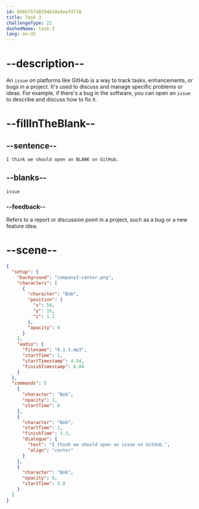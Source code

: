 ```yaml
---
id: 656b757d8294618a5eefd710
title: Task 3
challengeType: 22
dashedName: task-3
lang: en-US
---
```


<!-- (Audio) Bob: Hey, Sarah. I was checking the branch we worked on yesterday when I saw a problem. I think we should open an issue on GitHub. -->

# --description--

An `issue` on platforms like GitHub is a way to track tasks, enhancements, or bugs in a project. It's used to discuss and manage specific problems or ideas. For example, if there's a bug in the software, you can open an `issue` to describe and discuss how to fix it.

# --fillInTheBlank--

## --sentence--

`I think we should open an BLANK on GitHub.`

## --blanks--

`issue`

### --feedback--

Refers to a report or discussion point in a project, such as a bug or a new feature idea.

# --scene--

```json
{
  "setup": {
    "background": "company2-center.png",
    "characters": [
      {
        "character": "Bob",
        "position": {
          "x": 50,
          "y": 15,
          "z": 1.2
        },
        "opacity": 0
      }
    ],
    "audio": {
      "filename": "6.1-1.mp3",
      "startTime": 1,
      "startTimestamp": 4.54,
      "finishTimestamp": 6.84
    }
  },
  "commands": [
    {
      "character": "Bob",
      "opacity": 1,
      "startTime": 0
    },
    {
      "character": "Bob",
      "startTime": 1,
      "finishTime": 3.3,
      "dialogue": {
        "text": "I think we should open an issue on GitHub.",
        "align": "center"
      }
    },
    {
      "character": "Bob",
      "opacity": 0,
      "startTime": 3.8
    }
  ]
}
```
